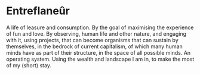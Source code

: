 # Entreflaneûr
A life of leasure and consumption. By the goal of maximising the experience of fun and love. By observing, human life and other nature, and engaging with it, using projects, that can become organisms that can sustain by themselves, in the bedrock of current capitalism, of which many human minds have as part of their structure, in the space of all possible minds. An operating system. Using the wealth and landscape I am in, to make the most of my (short) stay.